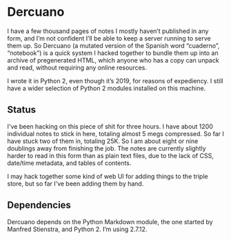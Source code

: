 Dercuano
========

I have a few thousand pages of notes I mostly haven’t published in any
form, and I’m not confident I’ll be able to keep a server running to
serve them up.  So Dercuano (a mutated version of the Spanish word
“cuaderno”, “notebook”) is a quick system I hacked together to bundle
them up into an archive of pregenerated HTML, which anyone who has a
copy can unpack and read, without requiring any online resources.

I wrote it in Python 2, even though it’s 2019, for reasons of
expediency.  I still have a wider selection of Python 2 modules
installed on this machine.

Status
------

I've been hacking on this piece of shit for three hours.  I have about
1200 individual notes to stick in here, totaling almost 5 megs
compressed.  So far I have stuck two of them in, totaling 25K.  So I
am about eight or nine doublings away from finishing the job.  The
notes are currently slightly harder to read in this form than as plain
text files, due to the lack of CSS, date/time metadata, and tables of
contents.

I may hack together some kind of web UI for adding things to the
triple store, but so far I’ve been adding them by hand.

Dependencies
------------

Dercuano depends on the Python Markdown module, the one started by
Manfred Stienstra, and Python 2.  I’m using 2.7.12.
